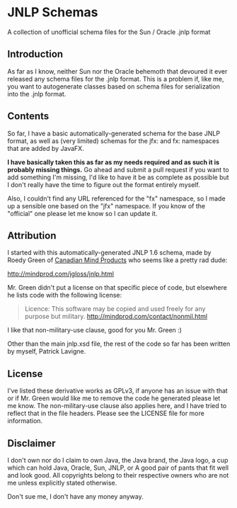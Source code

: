 # JNLP Schemas
A collection of unofficial schema files for the Sun / Oracle .jnlp format

## Introduction
As far as I know, neither Sun nor the Oracle behemoth that devoured it ever released any schema files for the .jnlp format. This is a problem if, like me, you want to autogenerate classes based on schema files for serialization into the .jnlp format.

## Contents
So far, I have a basic automatically-generated schema for the base JNLP format, as well as (very limited) schemas for the jfx: and fx: namespaces that are added by JavaFX.

**I have basically taken this as far as my needs required and as such it is probably missing things.** Go ahead and submit a pull request if you want to add something I'm missing, I'd like to have it be as complete as possible but I don't really have the time to figure out the format entirely myself.

Also, I couldn't find any URL referenced for the "fx" namespace, so I made up a sensible one based on the "jfx" namespace. If you know of the "official" one please let me know so I can update it.

## Attribution
I started with this automatically-generated JNLP 1.6 schema, made by Roedy Green of [Canadian Mind Products](http://mindprod.com) who seems like a pretty rad dude:

http://mindprod.com/jgloss/jnlp.html

Mr. Green didn't put a license on that specific piece of code, but elsewhere he lists code with the following license:

>Licence: This software may be copied and used freely for any purpose but military. http://mindprod.com/contact/nonmil.html

I like that non-military-use clause, good for you Mr. Green :)

Other than the main jnlp.xsd file, the rest of the code so far has been written by myself, Patrick Lavigne.

## License
I've listed these derivative works as GPLv3, if anyone has an issue with that or if Mr. Green would like me to remove the code he generated please let me know. The non-military-use clause also applies here, and I have tried to reflect that in the file headers. Please see the LICENSE file for more information.

## Disclaimer
I don't own nor do I claim to own Java, the Java brand, the Java logo, a cup which can hold Java, Oracle, Sun, JNLP, or A good pair of pants that fit well and look good. All copyrights belong to their respective owners who are not me unless explicitly stated otherwise.

Don't sue me, I don't have any money anyway.